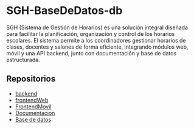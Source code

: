# SGH-BaseDeDatos-db
SGH (Sistema de Gestión de Horarios) es una solución integral diseñada para facilitar la planificación, organización y control de los horarios escolares.
El sistema permite a los coordinadores gestionar horarios de clases, docentes y salones de forma eficiente, integrando módulos web, móvil y una API backend, junto con documentación y base de datos estructurada.
## Repositorios

- [backend](https://github.com/martinstiben/SGH-Backend-api.git)
- [frontendWeb](https://github.com/martinstiben/SGH-Web-portal.git)
- [FrontendMovil](https://github.com/martinstiben/SGH-Movil-app.git)
- [Documentacion](https://github.com/martinstiben/SGH-Documentacion-docs.git)
- [Base de datos](https://github.com/martinstiben/SGH-BaseDeDatos-db.git)
